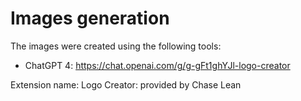 # Images generation

The images were created using the following tools:
- ChatGPT 4: https://chat.openai.com/g/g-gFt1ghYJl-logo-creator

Extension name: Logo Creator: provided by Chase Lean